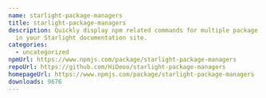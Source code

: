 ```yaml
---
name: starlight-package-managers
title: starlight-package-managers
description: Quickly display npm related commands for multiple package managers
  in your Starlight documentation site.
categories:
  - uncategorized
npmUrl: https://www.npmjs.com/package/starlight-package-managers
repoUrl: https://github.com/HiDeoo/starlight-package-managers
homepageUrl: https://www.npmjs.com/package/starlight-package-managers
downloads: 9676
---
```

